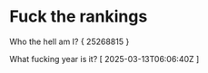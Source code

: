 # Fuck the rankings

Who the hell am I?
{ 25268815 }

What fucking year is it?
[ 2025-03-13T06:06:40Z ]
